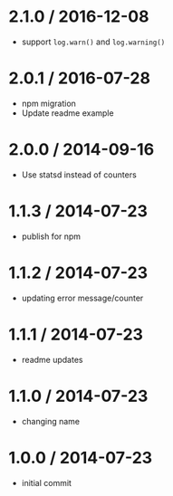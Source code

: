 
2.1.0 / 2016-12-08
==================

  * support `log.warn()` and `log.warning()`

2.0.1 / 2016-07-28
==================

  * npm migration
  * Update readme example

2.0.0 / 2014-09-16
==================

  * Use statsd instead of counters

1.1.3 / 2014-07-23
==================

 * publish for npm

1.1.2 / 2014-07-23
==================

 * updating error message/counter

1.1.1 / 2014-07-23
==================

 * readme updates

1.1.0 / 2014-07-23
==================

 * changing name

1.0.0 / 2014-07-23
==================

 * initial commit
